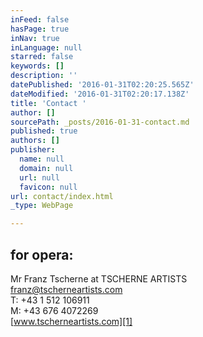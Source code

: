 ```yaml
---
inFeed: false
hasPage: true
inNav: true
inLanguage: null
starred: false
keywords: []
description: ''
datePublished: '2016-01-31T02:20:25.565Z'
dateModified: '2016-01-31T02:20:17.138Z'
title: 'Contact '
author: []
sourcePath: _posts/2016-01-31-contact.md
published: true
authors: []
publisher:
  name: null
  domain: null
  url: null
  favicon: null
url: contact/index.html
_type: WebPage

---
```

## for opera:

Mr Franz Tscherne at TSCHERNE ARTISTS  
[franz@tscherneartists.com][0]  
T: +43 1 512 106911  
M: +43 676 4072269  
[www.tscherneartists.com][1]

[0]: mailto:franz@tscherneartists.com?subject=Christian%20Schumann "mailto:franz@tscherneartists.com?subject=Christian Schumann"
[1]: http://tscherneartists.com/schumann_christian.html "http://tscherneartists.com/schumann_christian.html"